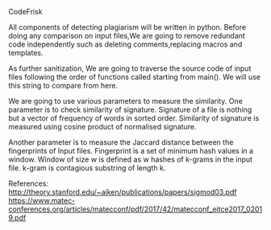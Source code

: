 CodeFrisk

All components of detecting plagiarism will be written in python.
Before doing any comparison on input files,We are going to remove redundant code  independently such as deleting comments,replacing macros and templates.

As further sanitization, We are going to traverse the source code of input files following the order of functions called starting from main().
We will use this string to compare from here.

We are going to use various parameters to measure the similarity.
One parameter is to check similarity of signature. Signature of a file is nothing but a vector of frequency of words in sorted order.
Similarity of signature is measured using cosine product of normalised signature.

Another parameter is to measure the Jaccard distance between the fingerprints of Input files.
Fingerprint is a set of minimum hash values in a window.
Window of size w is defined as w hashes of k-grams in the input file.
k-gram is contagious substring of length k.

References:
http://theory.stanford.edu/~aiken/publications/papers/sigmod03.pdf
https://www.matec-conferences.org/articles/matecconf/pdf/2017/42/matecconf_eitce2017_02019.pdf
